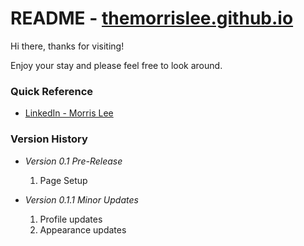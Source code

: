 # README - [themorrislee.github.io](https://themorrislee.github.io/)


Hi there, thanks for visiting! 

Enjoy your stay and please feel free to look around. 

### Quick Reference

- [LinkedIn - Morris Lee](https://www.linkedin.com/in/morrislee-cwru/)

### Version History 

* *Version 0.1 Pre-Release*
  1. Page Setup

* *Version 0.1.1 Minor Updates*
  1. Profile updates
  2. Appearance updates
